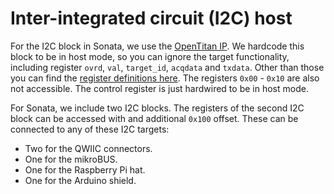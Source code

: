 # Inter-integrated circuit (I2C) host

For the I2C block in Sonata, we use the [OpenTitan IP](https://opentitan.org/book/hw/ip/i2c/index.html).
We hardcode this block to be in host mode, so you can ignore the target functionality, including register `ovrd`, `val`, `target_id`, `acqdata` and `txdata`.
Other than those you can find the [register definitions here](https://opentitan.org/book/hw/ip/i2c/doc/registers.html).
The registers `0x00` - `0x10` are also not accessible.
The control register is just hardwired to be in host mode.

For Sonata, we include two I2C blocks.
The registers of the second I2C block can be accessed with and additional `0x100` offset.
These can be connected to any of these I2C targets:
- Two for the QWIIC connectors.
- One for the mikroBUS.
- One for the Raspberry Pi hat.
- One for the Arduino shield.

